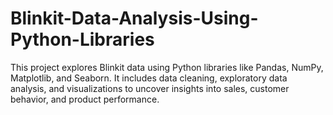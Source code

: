 # Blinkit-Data-Analysis-Using-Python-Libraries
This project explores Blinkit data using Python libraries like Pandas, NumPy, Matplotlib, and Seaborn. It includes data cleaning, exploratory data analysis, and visualizations to uncover insights into sales, customer behavior, and product performance.

